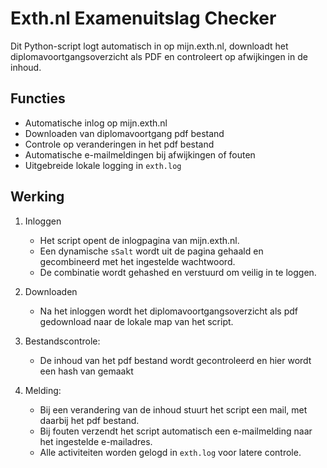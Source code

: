 # Exth.nl Examenuitslag Checker

Dit Python-script logt automatisch in op mijn.exth.nl, downloadt het diplomavoortgangsoverzicht als PDF en controleert op afwijkingen in de inhoud.

## Functies

- Automatische inlog op mijn.exth.nl
- Downloaden van diplomavoortgang pdf bestand
- Controle op veranderingen in het pdf bestand
- Automatische e-mailmeldingen bij afwijkingen of fouten
- Uitgebreide lokale logging in `exth.log`

## Werking

1. Inloggen
   - Het script opent de inlogpagina van mijn.exth.nl.
   - Een dynamische `sSalt` wordt uit de pagina gehaald en gecombineerd met het ingestelde wachtwoord.
   - De combinatie wordt gehashed en verstuurd om veilig in te loggen.

2. Downloaden
   - Na het inloggen wordt het diplomavoortgangsoverzicht als pdf gedownload naar de lokale map van het script.

3. Bestandscontrole:
   - De inhoud van het pdf bestand wordt gecontroleerd en hier wordt een hash van gemaakt

4. Melding:
   - Bij een verandering van de inhoud stuurt het script een mail, met daarbij het pdf bestand.
   - Bij fouten verzendt het script automatisch een e-mailmelding naar het ingestelde e-mailadres.
   - Alle activiteiten worden gelogd in `exth.log` voor latere controle.
